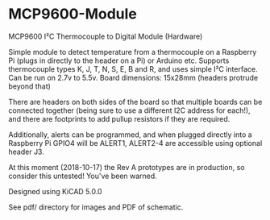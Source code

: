 # MCP9600-Module
MCP9600 I²C Thermocouple to Digital Module (Hardware)

Simple module to detect temperature from a thermocouple on a Raspberry Pi (plugs in directly to the header on a Pi) or Arduino etc.
Supports thermocouple types K, J, T, N, S, E, B and R, and uses simple I²C interface. Can be run on 2.7v to 5.5v.
Board dimensions: 15x28mm (headers protrude beyond that)

There are headers on both sides of the board so that multiple boards can be connected together (being sure to use a different I2C address for each!), and there are footprints to add pullup resistors if they are required. 

Additionally, alerts can be programmed, and when plugged directly into a Raspberry Pi GPIO4 will be ALERT1, ALERT2-4 are accessible using optional header J3.

At this moment (2018-10-17) the Rev A prototypes are in production, so consider this untested! You've been warned. 

Designed using KiCAD 5.0.0

See pdf/ directory for images and PDF of schematic.
